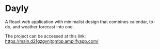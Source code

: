 # Dayly

A React web application with minimalist design that combines calendar, to-do, and weather forecast into one. 

The project can be accessed at this link: https://main.d21gzgvnjtqmbp.amplifyapp.com/
